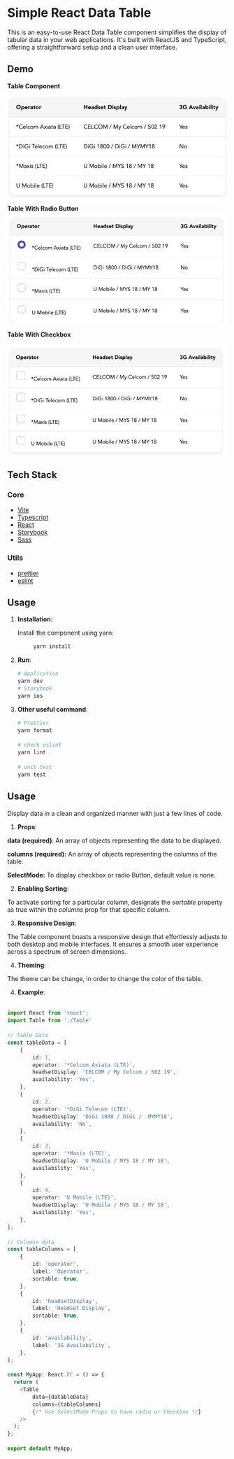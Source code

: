 # Simple React Data Table

This is an easy-to-use React Data Table component simplifies the display of tabular data in your web applications. It's built with ReactJS and TypeScript, offering a straightforward setup and a clean user interface.

## Demo 

**Table Component**

![Data Table](demo/plainTable.png)

**Table With Radio Button**
![Data Table](demo/RadioTable.png)

**Table With Checkbox**

![Data Table](demo/CheckBoxTable.png)

## Tech Stack

### Core

* [Vite](https://vitejs.dev)
* [Typescript](https://www.typescriptlang.org/)
* [React](https://reactjs.org/)
* [Storybook](https://storybook.js.org)
* [Sass](https://sass-lang.com)

### Utils

* [prettier](https://prettier.io)
* [eslint](https://eslint.org)

## Usage

1. **Installation:**

   Install the component using yarn:

   ```bash
        yarn install    
    ``` 

2. **Run**:

    ```bash
    # Application 
    yarn dev
    # Storybook 
    yarn ios
    ```

2. **Other useful command**:
    ```bash
    # Prettier 
    yarn format

    # check eslint 
    yarn lint

    # unit test
    yarn test
    ```

## Usage
Display data in a clean and organized manner with just a few lines of code.

1. **Props**:

**data (required)**: An array of objects representing the data to be displayed.

**columns (required):** An array of objects representing the columns of the table.

**SelectMode:** To display checkbox or radio Button, default value is none.

2. **Enabling Sorting**:

To activate sorting for a particular column, designate the *sortable* property as true within the *columns* prop for that specific column.

3. **Responsive Design**:

The Table component boasts a responsive design that effortlessly adjusts to both desktop and mobile interfaces. It ensures a smooth user experience across a spectrum of screen dimensions.

4. **Theming**:

The theme can be change, in order to change the color of the table.


4. **Example**:

```typescript

import React from 'react';
import Table from './Table'

// Table Data
const tableData = [
    {
        id: 1,
        operator: '*Celcom Axiata (LTE)',
        headsetDisplay: 'CELCOM / My Celcom / 502 19',
        availability: 'Yes',
    },
    {
        id: 2,
        operator: '*DiGi Telecom (LTE)',
        headsetDisplay: 'DiGi 1800 / DiGi /  MYMY18',
        availability: 'No',
    },
    {
        id: 3,
        operator: '*Maxis (LTE)',
        headsetDisplay: 'U Mobile / MYS 18 / MY 18',
        availability: 'Yes',
    },
    {
        id: 4,
        operator: 'U Mobile (LTE)',
        headsetDisplay: 'U Mobile / MYS 18 / MY 18',
        availability: 'Yes',
    },
];

// Columns data
const tableColumns = [
    {
        id: 'operator',
        label: 'Operator',
        sortable: true,
    },
    {
        id: 'headsetDisplay',
        label: 'Headset Display',
        sortable: true,
    },
    {
        id: 'availability',
        label: '3G Availability',
    },
];

const MyApp: React.FC = () => {
  return (
    <Table
        data={datableData} 
        columns={tableColumns}
        {/* Use SelectMode Props to have radio or Checkbox */}
    />
  );
};

export default MyApp;

```